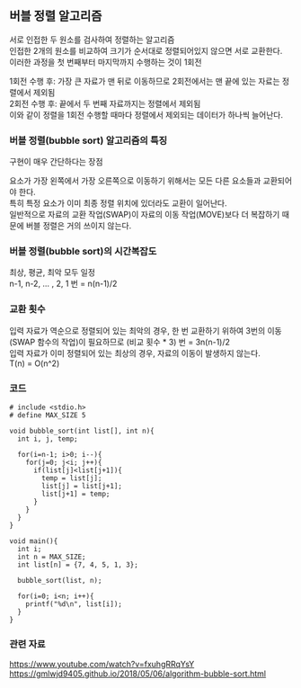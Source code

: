 ## 버블 정렬 알고리즘  

서로 인접한 두 원소를 검사하여 정렬하는 알고리즘  
인접한 2개의 원소를 비교하여 크기가 순서대로 정렬되어있지 않으면 서로 교환한다.  
이러한 과정을 첫 번째부터 마지막까지 수행하는 것이 1회전  
  
1회전 수행 후: 가장 큰 자료가 맨 뒤로 이동하므로 2회전에서는 맨 끝에 있는 자료는 정렬에서 제외됨   
2회전 수행 후: 끝에서 두 번째 자료까지는 정렬에서 제외됨  
이와 같이 정렬을 1회전 수행할 때마다 정렬에서 제외되는 데이터가 하나씩 늘어난다.   

### 버블 정렬(bubble sort) 알고리즘의 특징  
구현이 매우 간단하다는 장점  

요소가 가장 왼쪽에서 가장 오른쪽으로 이동하기 위해서는 모든 다른 요소들과 교환되어야 한다.  
특히 특정 요소가 이미 최종 정렬 위치에 있더라도 교환이 일어난다.  
일반적으로 자료의 교환 작업(SWAP)이 자료의 이동 작업(MOVE)보다 더 복잡하기 때문에 버블 정렬은 거의 쓰이지 않는다.  

### 버블 정렬(bubble sort)의 시간복잡도
최상, 평균, 최악 모두 일정  
n-1, n-2, … , 2, 1 번 = n(n-1)/2  

### 교환 횟수  
입력 자료가 역순으로 정렬되어 있는 최악의 경우, 한 번 교환하기 위하여 3번의 이동(SWAP 함수의 작업)이 필요하므로 (비교 횟수 * 3) 번 = 3n(n-1)/2  
입력 자료가 이미 정렬되어 있는 최상의 경우, 자료의 이동이 발생하지 않는다.  
T(n) = O(n^2)  

### 코드
```
# include <stdio.h>
# define MAX_SIZE 5

void bubble_sort(int list[], int n){
  int i, j, temp;

  for(i=n-1; i>0; i--){
    for(j=0; j<i; j++){
      if(list[j]<list[j+1]){
        temp = list[j];
        list[j] = list[j+1];
        list[j+1] = temp;
      }
    }
  }
}

void main(){
  int i;
  int n = MAX_SIZE;
  int list[n] = {7, 4, 5, 1, 3};

  bubble_sort(list, n);

  for(i=0; i<n; i++){
    printf("%d\n", list[i]);
  }
}
```


### 관련 자료 
https://www.youtube.com/watch?v=fxuhgRRqYsY  
https://gmlwjd9405.github.io/2018/05/06/algorithm-bubble-sort.html    
